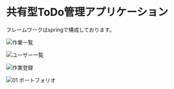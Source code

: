 # 共有型ToDo管理アプリケーション

フレームワークはspringで構成しております。


![作業一覧](https://user-images.githubusercontent.com/75824193/111861074-d4979f80-898e-11eb-936f-00c6a11b8971.png)

![ユーザー一覧](https://user-images.githubusercontent.com/75824193/111861078-dbbead80-898e-11eb-804b-913a7175f0bf.png)

![作業登録](https://user-images.githubusercontent.com/75824193/111861082-e416e880-898e-11eb-88af-ef9cacac2c80.png)

![01 ポートフォリオ](https://user-images.githubusercontent.com/75824193/114655218-bc653700-9d26-11eb-863b-b1c89119d848.gif)
